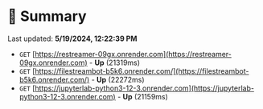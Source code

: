 # 📖 Summary
Last updated: **5/19/2024, 12:22:39 PM**

- `GET` [https://restreamer-09gx.onrender.com](https://restreamer-09gx.onrender.com) - **Up** (21319ms)
- `GET` [https://filestreambot-b5k6.onrender.com/](https://filestreambot-b5k6.onrender.com/) - **Up** (22272ms)
- `GET` [https://jupyterlab-python3-12-3.onrender.com](https://jupyterlab-python3-12-3.onrender.com) - **Up** (21159ms)
